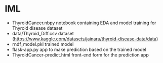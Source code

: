 # IML

 - ThyroidCancer.nbpy notebook containing EDA and model training for Thyroid disease dataset
 - data/Thyroid_Diff.csv dataset (https://www.kaggle.com/datasets/jainaru/thyroid-disease-data/data)
 - rndf_model.pkl trained model
 - flask-app.py app to make prediction based on the trained model
 - ThyroidCancer-predict.html front-end form for the prediction app
 
